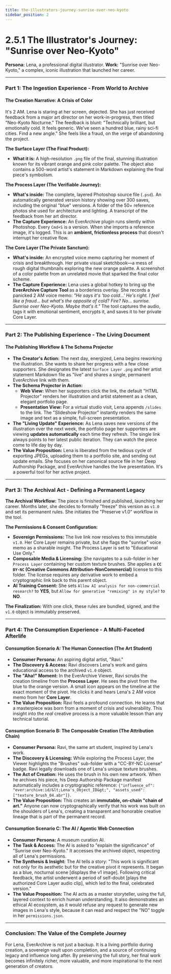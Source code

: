 ```yaml
---
title: the-illustrators-journey-sunrise-over-neo-kyoto
sidebar_position: 2
---
```


# 2.5.1 The Illustrator's Journey: "Sunrise over Neo-Kyoto"

**Persona:** Lena, a professional digital illustrator.
**Work:** "Sunrise over Neo-Kyoto," a complex, iconic illustration that launched her career.

---

### **Part 1: The Ingestion Experience - From World to Archive**

#### **The Creation Narrative: A Crisis of Color**
It's 2 AM. Lena is staring at her screen, dejected. She has just received feedback from a major art director on her work-in-progress, then titled "Neo-Kyoto Nocturne." The feedback is blunt: "Technically brilliant, but emotionally cold. It feels generic. We've seen a hundred blue, rainy sci-fi cities. Find a new angle." She feels like a fraud, on the verge of abandoning the project.

**The Surface Layer (The Final Product):**
*   **What it is:** A high-resolution `.png` file of the final, stunning illustration known for its vibrant orange and pink color palette. The object also contains a 500-word artist's statement in Markdown explaining the final piece's symbolism.

**The Process Layer (The Verifiable Journey):**
*   **What's inside:** The complete, layered Photoshop source file (`.psd`). An automatically generated version history showing over 300 saves, including the original "blue" versions. A folder of the 50+ reference photos she used for architecture and lighting. A transcript of the feedback from her art director.
*   **The Capture Experience:** An EverArchive plugin runs silently within Photoshop. Every `Cmd+S` is a version. When she imports a reference image, it's logged. This is an **ambient, frictionless process** that doesn't interrupt her creative flow.

**The Core Layer (The Private Sanctum):**
*   **What's inside:** An encrypted voice memo capturing her moment of crisis and breakthrough. Her private visual sketchbook—a mess of rough digital thumbnails exploring the new orange palette. A screenshot of a color palette from an unrelated movie that sparked the final color scheme.
*   **The Capture Experience:** Lena uses a global hotkey to bring up the **EverArchive Capture Tool** as a borderless overlay. She records a panicked 2 AM voice memo: *"He says it's 'too cold...' He's right. I feel like a fraud... but what's the opposite of cold? Fire? No... sunrise. Sunrise over Neo-Kyoto. Maybe that's it."* The tool captures the audio, tags it with emotional sentiment, encrypts it, and saves it to her private Core Layer.

---

### **Part 2: The Publishing Experience - The Living Document**

#### **The Publishing Workflow & The Schema Projector**
*   **The Creator's Action:** The next day, energized, Lena begins reworking the illustration. She wants to share her progress with a few close supporters. She designates the latest `Surface Layer` `.png` and her artist statement Markdown file as "live" and shares a single, permanent EverArchive link with them.
*   **The Schema Projector in Action:**
    *   **Web View:** When her supporters click the link, the default "HTML Projector" renders her illustration and artist statement as a clean, elegant portfolio page.
    *   **Presentation View:** For a virtual studio visit, Lena appends `/slides` to the link. The "Slideshow Projector" instantly renders the same image and text as a simple, full-screen presentation.
*   **The "Living Update" Experience:** As Lena saves new versions of the illustration over the next week, the portfolio page her supporters are viewing **updates automatically** each time they refresh. The single link always points to her latest public iteration. They can watch the piece come to life day by day.
*   **The Value Proposition:** Lena is liberated from the tedious cycle of exporting JPEGs, uploading them to a portfolio site, and sending out update emails. She focuses on her canonical source file in her Deep Authorship Package, and EverArchive handles the live presentation. It's a powerful tool for her active project.

---

### **Part 3: The Archival Act - Defining a Permanent Legacy**

**The Archival Workflow:**
The piece is finished and published, launching her career. Months later, she decides to formally "freeze" this version as `v1.0` and set its permanent rules. She initiates the "Preserve v1.0" workflow in the tool.

**The Permissions & Consent Configuration:**
*   **Sovereign Permissions:** The live link now resolves to this immutable `v1.0`. Her Core Layer remains private, but she flags the "sunrise" voice memo as a sharable insight. The Process Layer is set to "Educational Use Only."
*   **Composable Media & Licensing:** She navigates to a sub-folder in her `Process Layer` containing her custom texture brushes. She applies a **`CC BY-NC` (Creative Commons Attribution-NonCommercial)** license to this folder. The license requires any derivative work to embed a cryptographic link back to this parent object.
*   **AI Training Consent:** She sets `Allow AI analysis for non-commercial research?` to **YES**, but `Allow for generative "remixing" in my style?` to **NO**.

**The Finalization:**
With one click, these rules are bundled, signed, and the `v1.0` object is immutably preserved.

---

### **Part 4: The Consumption Experience - A Multi-Faceted Afterlife**

#### **Consumption Scenario A: The Human Connection (The Art Student)**
*   **Consumer Persona:** An aspiring digital artist, "Ravi."
*   **The Discovery & Access:** Ravi discovers Lena's work and gains educational access to the archived `v1.0` object.
*   **The "Aha!" Moment:** In the EverArchive Viewer, Ravi scrubs the creation timeline from the **Process Layer**. He sees the pivot from the blue to the orange version. A small icon appears on the timeline at the exact moment of the pivot. He clicks it and hears Lena's 2 AM voice memo from her **Core Layer**.
*   **The Value Proposition:** Ravi feels a profound connection. He learns that a masterpiece was born from a moment of crisis and vulnerability. This insight into the *real* creative process is a more valuable lesson than any technical tutorial.

#### **Consumption Scenario B: The Composable Creation (The Attribution Chain)**
*   **Consumer Persona:** Ravi, the same art student, inspired by Lena's work.
*   **The Discovery & Licensing:** While exploring the Process Layer, the Viewer highlights the "Brushes" sub-folder with a "CC-BY-NC License" badge. Ravi legally downloads one of Lena's unique texture brushes.
*   **The Act of Creation:** He uses the brush in his own new artwork. When he archives his piece, his Deep Authorship Package manifest automatically includes a cryptographic reference: `{"influence_of": "ever:archive:id/&lt;Lena's_Object_ID&gt;", "assets_used": ["texture_brush_04.abr"]}`.
*   **The Value Proposition:** This creates an **immutable, on-chain "chain of art."** Anyone can now cryptographically verify that his work was built on the shoulders of Lena's, creating a transparent and honorable creative lineage that is part of the permanent record.

#### **Consumption Scenario C: The AI / Agentic Web Connection**
*   **Consumer Persona:** A museum curation AI.
*   **The Task & Access:** The AI is asked to "explain the significance" of "Sunrise over Neo-Kyoto." It accesses the archived object, respecting all of Lena's permissions.
*   **The Synthesis & Insight:** The AI tells a story: "This work is significant not only for its aesthetic but for the creative pivot it represents. It began as a blue, nocturnal scene [displays the v1 image]. Following critical feedback, the artist underwent a period of self-doubt [plays the authorized Core Layer audio clip], which led to the final, celebrated version."
*   **The Value Proposition:** The AI acts as a master storyteller, using the full, layered context to enrich human understanding. It also demonstrates an ethical AI ecosystem, as it would refuse any request to generate new images in Lena's style, because it can read and respect the "NO" toggle in her `permissions.json`.
---

### **Conclusion: The Value of the Complete Journey**
For Lena, EverArchive is not just a backup. It is a living portfolio during creation, a sovereign vault upon completion, and a source of continuing legacy and influence long after. By preserving the full story, her final work becomes infinitely richer, more valuable, and more inspirational to the next generation of creators.
